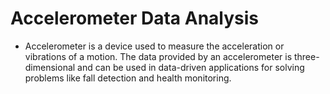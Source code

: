# Accelerometer Data Analysis

- Accelerometer is a device used to measure the acceleration or vibrations of a motion. The data provided by an accelerometer is three-dimensional and can be used in data-driven applications for solving problems like fall detection and health monitoring.
